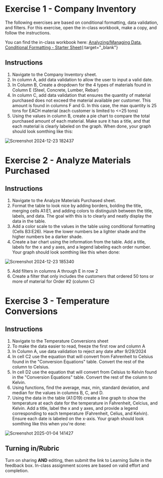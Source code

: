 # Exercise 1 - Company Inventory

The following exercises are based on conditional formatting, data validation, and filters. For this exercise, open the in-class workbook, make a copy, and follow the instructions. 

You can find the in-class workbook here: [Analyzing/Managing Data, Conditional Formatting - Starter Sheet](https://docs.google.com/spreadsheets/d/1o2_qgtB7Ggw3v8IjGLdc61Ld1jZy3snVAdMJGT7ZjuA/edit?usp=sharing){:target="_blank"}

## Instructions

  1. Navigate to the Company Inventory sheet.
  2. In column A, add data validation to allow the user to input a valid date.
  3. In Column B, Create a dropdown for the 4 types of materials found in Column E (Steel, Concrete, Lumber, Rebar)
  4. In column C, add data validation that ensures the quantity of material purchased does not exceed the material available per customer. This amount is found in columns F and G. In this case, the max quantity is 25 tons for EACH material (each customer is limited to <=25 tons)
  5. Using the values in column B, create a pie chart to compare the total purchased amount of each material. Make sure it has a title, and that each material is clearly labeled on the graph. When done, your graph should look somthing like this:

![Screenshot 2024-12-23 182437](https://github.com/user-attachments/assets/5d2c8012-484c-42be-926c-dbcba49d5733)



				
# Exercise 2 - Analyze Materials Purchased

## Instructions

  1. Navigate to the Analyze Materials Purchased sheet.
  2. Format the table to look nice by adding borders, bolding the title, merging cells A1:E1, and adding colors to distinguish between the title, labels, and data. The goal with this is to clearly and neatly display the data in the table.
  3. Add a color scale to the values in the table using conditional formatting (Cells B3:E26). Have the lower numbers be a lighter shade and the higher numbers be a darker shade.
  4. Create a bar chart using the information from the table. Add a title, labels for the x and y axes, and a legend labeling each order number. Your graph should look somthing like this when done:

![Screenshot 2024-12-23 185340](https://github.com/user-attachments/assets/a056196d-511b-4f8f-ae97-3be0fa806596)


  5. Add filters in columns A through E in row 2
  6. Create a filter that only includes the customers that ordered 50 tons or more of material for Order #2 (column C)

# Exercise 3 - Temperature Conversions

## Instructions

  1. Navigate to the Temperature Conversions sheet
  2. To make the data easier to read, freeze the first row and column A
  3. In Column A, use data validation to reject any date after 9/29/2024
  4. In cell C2 use the equation that will convert from Fahrenheit to Celsius found in the "Conversion Equations" table. Convert the rest of the column to Celsius.
  5. In cell D2 use the equation that will convert from Celsius to Kelvin found in the "Conversion Equations" table. Convert the rest of the column to Kelvin.
  6. Using functions, find the average, max, min, standard deviation, and median for the values in columns B, C, and D.
  7. Using the data in the table (A1:D19) create a line graph to show the temperature at each date for the temperature in Fahrenheit, Celcius, and Kelvin. Add a title, label the x and y axes, and provide a legend corresponding to each temperature (Fahrenheit, Celius, and Kelvin). Ensure each date is labeled on the x-axis. Your graph should look somthing like this when you're done:

![Screenshot 2025-01-04 141427](https://github.com/user-attachments/assets/7540bc77-a5e9-439c-96a4-f64676aed993)

			
## Turning in/Rubric
Turn on sharing **AND** editing, then submit the link to Learning Suite in the feedback box. In-class assignment scores are based on valid effort and completion.
